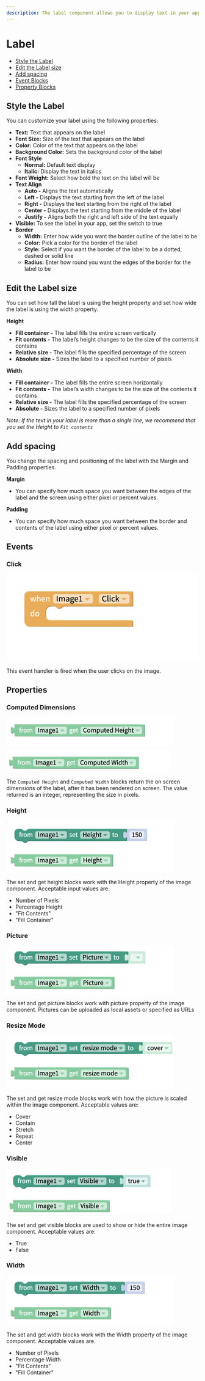 ```yaml
---
description: The label component allows you to display text in your app.
---
```


# Label

* [Style the Label](label.md#style-the-label)
* [Edit the Label size](label.md#edit-the-label-size)
* [Add spacing](label.md#add-spacing)
* [Event Blocks](label.md#events)
* [Property Blocks](label.md#properties)

## Style the Label

You can customize your label using the following properties: 

* **Text:** Text that appears on the label
* **Font Size:** Size of the text that appears on the label
* **Color:** Color of the text that appears on the label
* **Background Color:** Sets the background color of the label
* **Font Style**
  * **Normal:** Default text display
  * **Italic:** Display the text in italics
* **Font Weight:** Select how bold the text on the label will be
* **Text Align**
  * **Auto -** Aligns the text automatically
  * **Left -** Displays the text starting from the left of the label
  * **Right -** Displays the text starting from the right of the label
  * **Center -** Displays the text starting from the middle of the label
  * **Justify -** Aligns both the right and left side of the text equally
* **Visible:** To see the label in your app, set the switch to true
* **Border**
  * **Width:** Enter how wide you want the border outline of the label to be
  * **Color:** Pick a color for the border of the label
  * **Style:** Select if you want the border of the label to be a dotted, dashed or solid line
  * **Radius:** Enter how round you want the edges of the border for the label to be

## Edit the Label size

You can set how tall the label is using the height property and set how wide the label is using the width property.

**Height**

* **Fill container -** The label fills the entire screen vertically
* **Fit contents -** The  label’s height changes to be the size of the contents it contains
* **Relative size -** The label fills the specified percentage of the screen
* **Absolute size -** Sizes the label to a specified number of pixels

**Width**

* **Fill container -** The label fills the entire screen horizontally
* **Fit contents -** The  label’s width changes to be the size of the contents it contains
* **Relative size -** The label fills the specified percentage of the screen
* **Absolute -** Sizes the label to a specified number of pixels

_Note: If the text in your label is more than a single line, we recommend that you set the Height to `Fit contents`_

## Add spacing

You change the spacing and positioning of the label with the Margin and Padding properties. 

**Margin**

* You can specify how much space you want between the edges of the label and the screen using either pixel or percent values.

**Padding**

* You can specify how much space you want between the border and contents of the label using either pixel or percent values.

## Events

### Click

![](.gitbook/assets/image_click.png)

This event handler is fired when the user clicks on the image.

## Properties

### Computed Dimensions

![](.gitbook/assets/computed_height.png)

![](.gitbook/assets/img_computed_width.png)

The `Computed Height` and `Computed Width` blocks return the on screen dimensions of the label, after it has been rendered on screen. The value returned is an integer, representing the size in pixels.

### Height 

![](.gitbook/assets/image_height.png)

The set and get height blocks work with the Height property of the image component. Acceptable input values are. 

* Number of Pixels
* Percentage Height
* "Fit Contents"
* "Fill Container"

### Picture 

![](.gitbook/assets/image_picture.png)

The set and get picture blocks work with picture property of the image component. Pictures can be uploaded as local assets or specified as URLs 

### Resize Mode 

![](.gitbook/assets/image_resize_mode.png)

The set and get resize mode blocks work with how the picture is scaled within the image component. Acceptable values are:

* Cover
* Contain
* Stretch
* Repeat
* Center

### Visible 

![](.gitbook/assets/img_visible.png)

The set and get visible blocks are used to show or hide the entire image component. Acceptable values are:

* True
* False

### Width

![](.gitbook/assets/image_width.png)

  
The set and get width blocks work with the Width property of the image component. Acceptable values are.‌

* Number of Pixels
* Percentage Width
* "Fit Contents"
* "Fill Container"







